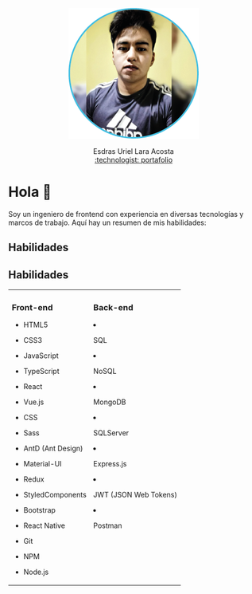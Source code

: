 <p width="250" align="center">
  <img src="profilePicture.png" alt="Mi Foto">
</p>

<p width="250" align="center">
 Esdras Uriel Lara Acosta <br/>
 <a href="https://portafolio-uriellara.netlify.app/">
:technologist: portafolio
</a>

</p>

# Hola 👋

Soy un ingeniero de frontend con experiencia en diversas tecnologías y marcos de trabajo. Aquí hay un resumen de mis habilidades:

## Habilidades

## Habilidades

<table>
  <tr>
    <td valign="top"><h3>Front-end</h3>

- HTML5
- CSS3
- JavaScript
- TypeScript
- React
- Vue.js
- CSS
- Sass
- AntD (Ant Design)
- Material-UI
- Redux
- StyledComponents
- Bootstrap
- React Native
- Git
- NPM
- Node.js 
    </td>
    <td valign="top"><h3>Back-end</h3>
    
- SQL
- NoSQL
- MongoDB
- SQLServer
- Express.js
- JWT (JSON Web Tokens)
- Postman

    </td>
  </tr>
</table>
